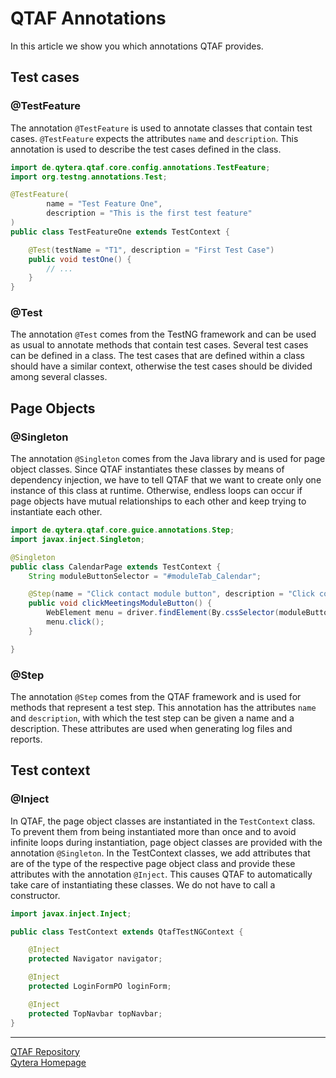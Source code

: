 # QTAF Annotations

In this article we show you which annotations QTAF provides.

## Test cases


### @TestFeature

The annotation `@TestFeature` is used to annotate classes that contain test cases. `@TestFeature` expects the attributes `name` and `description`. This annotation is used to describe the test cases defined in the class.

```java
import de.qytera.qtaf.core.config.annotations.TestFeature;
import org.testng.annotations.Test;

@TestFeature(
        name = "Test Feature One",
        description = "This is the first test feature"
)
public class TestFeatureOne extends TestContext {

    @Test(testName = "T1", description = "First Test Case")
    public void testOne() {
        // ...
    }
}
```

### @Test

The annotation `@Test` comes from the TestNG framework and can be used as usual to annotate methods that contain test cases. Several test cases can be defined in a class. The test cases that are defined within a class should have a similar context, otherwise the test cases should be divided among several classes.

## Page Objects

### @Singleton

The annotation `@Singleton` comes from the Java library and is used for page object classes. Since QTAF instantiates these classes by means of dependency injection, we have to tell QTAF that we want to create only one instance of this class at runtime. Otherwise, endless loops can occur if page objects have mutual relationships to each other and keep trying to instantiate each other.

```java
import de.qytera.qtaf.core.guice.annotations.Step;
import javax.inject.Singleton;

@Singleton
public class CalendarPage extends TestContext {
    String moduleButtonSelector = "#moduleTab_Calendar";

    @Step(name = "Click contact module button", description = "Click contact module button")
    public void clickMeetingsModuleButton() {
        WebElement menu = driver.findElement(By.cssSelector(moduleButtonSelector));
        menu.click();
    }

}
```

### @Step

The annotation `@Step` comes from the QTAF framework and is used for methods that represent a test step. This annotation has the attributes `name` and `description`, with which the test step can be given a name and a description. These attributes are used when generating log files and reports.



## Test context

### @Inject

In QTAF, the page object classes are instantiated in the `TestContext` class. To prevent them from being instantiated more than once and to avoid infinite loops during instantiation, page object classes are provided with the annotation `@Singleton`. In the TestContext classes, we add attributes that are of the type of the respective page object class and provide these attributes with the annotation `@Inject`. This causes QTAF to automatically take care of instantiating these classes. We do not have to call a constructor.

```java
import javax.inject.Inject;

public class TestContext extends QtafTestNGContext {

    @Inject
    protected Navigator navigator;

    @Inject
    protected LoginFormPO loginForm;

    @Inject
    protected TopNavbar topNavbar;
}
```

<hr>
<a href="https://github.com/Qytera-Gmbh/QTAF" target="_blank">QTAF Repository</a><br>
<a href="https://www.qytera.de" target="_blank">Qytera Homepage</a>